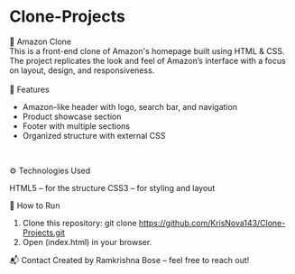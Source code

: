 # Clone-Projects
🛒 Amazon Clone
<br>
This is a front-end clone of Amazon's homepage built using HTML & CSS.
The project replicates the look and feel of Amazon’s interface with a focus on layout, design, and responsiveness.
<br><br>
🚀 Features
<br>
* Amazon-like header with logo, search bar, and navigation
* Product showcase section
* Footer with multiple sections
* Organized structure with external CSS
<br>

⚙️ Technologies Used

HTML5 – for the structure
CSS3 – for styling and layout

📌 How to Run
1. Clone this repository:
git clone https://github.com/KrisNova143/Clone-Projects.git
2. Open (index.html) in your browser.

📬 Contact
Created by Ramkrishna Bose – feel free to reach out!
